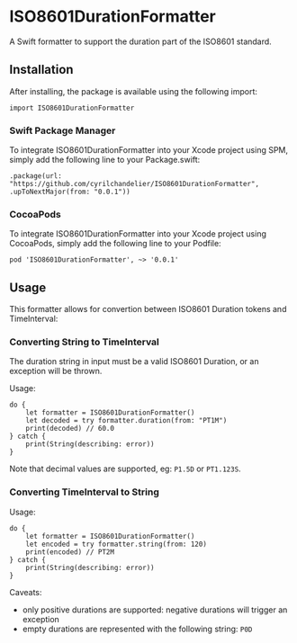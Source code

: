 # ISO8601DurationFormatter

A Swift formatter to support the duration part of the ISO8601 standard.

## Installation

After installing, the package is available using the following import:

```
import ISO8601DurationFormatter
```

### Swift Package Manager

To integrate ISO8601DurationFormatter into your Xcode project using SPM, simply add the following line to your Package.swift:

```
.package(url: "https://github.com/cyrilchandelier/ISO8601DurationFormatter", .upToNextMajor(from: "0.0.1"))
```

### CocoaPods

To integrate ISO8601DurationFormatter into your Xcode project using CocoaPods, simply add the following line to your Podfile:

```
pod 'ISO8601DurationFormatter', ~> '0.0.1'
```

## Usage

This formatter allows for convertion between ISO8601 Duration tokens and TimeInterval:

### Converting String to TimeInterval

The duration string in input must be a valid ISO8601 Duration, or an exception will be thrown.

Usage:

```
do {
    let formatter = ISO8601DurationFormatter()
    let decoded = try formatter.duration(from: "PT1M")
    print(decoded) // 60.0
} catch {
    print(String(describing: error))
}
```

Note that decimal values are supported, eg: `P1.5D` or `PT1.123S`.

### Converting TimeInterval to String

Usage:

```
do {
    let formatter = ISO8601DurationFormatter()
    let encoded = try formatter.string(from: 120)
    print(encoded) // PT2M
} catch {
    print(String(describing: error))
}
```

Caveats:

- only positive durations are supported: negative durations will trigger an exception
- empty durations are represented with the following string: `P0D`
